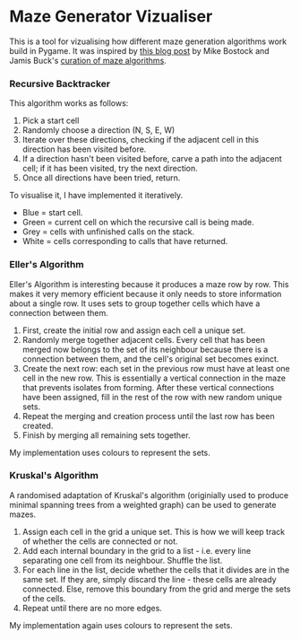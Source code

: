 # Maze Generator Vizualiser 

This is a tool for vizualising how different maze generation algorithms work build in Pygame. It was inspired by [this blog post](https://bost.ocks.org/mike/algorithms/) by Mike Bostock and Jamis Buck's [curation of maze algorithms](http://weblog.jamisbuck.org/2011/2/7/maze-generation-algorithm-recap).

### Recursive Backtracker

This algorithm works as follows:

1. Pick a start cell
2. Randomly choose a direction (N, S, E, W)
3. Iterate over these directions, checking if the adjacent cell in this direction has been visited before.
4. If a direction hasn't been visited before, carve a path into the adjacent cell; if it has been visited, try the next direction.
5. Once all directions have been tried, return.

To visualise it, I have implemented it iteratively. 
* Blue = start cell.
* Green = current cell on which the recursive call is being made.
* Grey = cells with unfinished calls on the stack. 
* White = cells corresponding to calls that have returned.

### Eller's Algorithm

Eller's Algorithm is interesting because it produces a maze row by row. This makes it very memory efficient because it only needs to store information about a single row. 
It uses sets to group together cells which have a connection between them.

1. First, create the initial row and assign each cell a unique set.
2. Randomly merge together adjacent cells. Every cell that has been merged now belongs to the set of its neighbour because there is a connection between them, and the cell's original set becomes exinct.
3. Create the next row: each set in the previous row must have at least one cell in the new row. This is essentially a vertical connection in the maze that prevents isolates from forming. After these vertical connections have been assigned, fill in the rest of the row with new random unique sets.
4. Repeat the merging and creation process until the last row has been created.
5. Finish by merging all remaining sets together.

My implementation uses colours to represent the sets.

### Kruskal's Algorithm 

A randomised adaptation of Kruskal's algorithm (originially used to produce minimal spanning trees from a weighted graph) can be used to generate mazes.

1. Assign each cell in the grid a unique set. This is how we will keep track of whether the cells are connected or not.
2. Add each internal boundary in the grid to a list - i.e. every line separating one cell from its neighbour. Shuffle the list.
3. For each line in the list, decide whether the cells that it divides are in the same set. If they are, simply discard the line - these cells are already connected. Else, remove this boundary from the grid and merge the sets of the cells.
4. Repeat until there are no more edges.

My implementation again uses colours to represent the sets.


